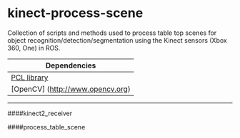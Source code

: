 # kinect-process-scene
Collection of scripts and methods used to process table top scenes for object recognition/detection/segmentation using the Kinect sensors (Xbox 360, One) in ROS.

| Dependencies  |
| ------------- |
| [PCL library](http://www.pointclouds.org) |
| [OpenCV] (http://www.opencv.org)|

---

####kinect2_receiver

####process_table_scene
